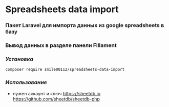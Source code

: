 # Spreadsheets data import
### Пакет Laravel для импорта данных из google spreadsheets в базу
### Вывод данных в разделе панели Fillament

### *Установка*
```
composer require smile00112/spreadsheets-data-import
```

### *Использование*
- нужен аккаунт и ключ https://sheetdb.io
  https://github.com/sheetdb/sheetdb-php
